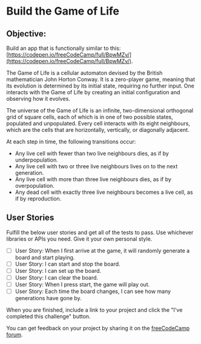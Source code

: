 # Build the Game of Life

## Objective:

Build an app that is functionally similar to this: [https://codepen.io/freeCodeCamp/full/BpwMZv/](https://codepen.io/freeCodeCamp/full/BpwMZv/).

The Game of Life is a cellular automaton devised by the British mathematician John Horton Conway. It is a zero-player game, meaning that its evolution is determined by its initial state, requiring no further input. One interacts with the Game of Life by creating an initial configuration and observing how it evolves.

The universe of the Game of Life is an infinite, two-dimensional orthogonal grid of square cells, each of which is in one of two possible states, populated and unpopulated. Every cell interacts with its eight neighbours, which are the cells that are horizontally, vertically, or diagonally adjacent.

At each step in time, the following transitions occur:

- Any live cell with fewer than two live neighbours dies, as if by underpopulation.
- Any live cell with two or three live neighbours lives on to the next generation.
- Any live cell with more than three live neighbours dies, as if by overpopulation.
- Any dead cell with exactly three live neighbours becomes a live cell, as if by reproduction.

## User Stories

Fulfill the below user stories and get all of the tests to pass. Use whichever libraries or APIs you need. Give it your own personal style.

- [ ] User Story: When I first arrive at the game, it will randomly generate a board and start playing.
- [ ] User Story: I can start and stop the board.
- [ ] User Story: I can set up the board.
- [ ] User Story: I can clear the board.
- [ ] User Story: When I press start, the game will play out.
- [ ] User Story: Each time the board changes, I can see how many generations have gone by.

When you are finished, include a link to your project and click the "I've completed this challenge" button.

You can get feedback on your project by sharing it on the [freeCodeCamp forum](https://forum.freecodecamp.org/c/project-feedback/409).
